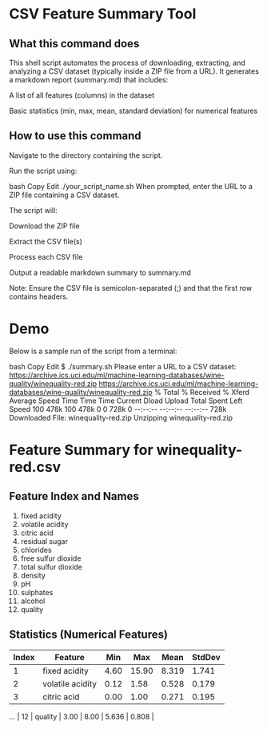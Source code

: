 # CSV Feature Summary Tool
## What this command does
This shell script automates the process of downloading, extracting, and analyzing a CSV dataset (typically inside a ZIP file from a URL). It generates a markdown report (summary.md) that includes:

A list of all features (columns) in the dataset

Basic statistics (min, max, mean, standard deviation) for numerical features

## How to use this command
Navigate to the directory containing the script.

Run the script using:

bash
Copy
Edit
./your_script_name.sh
When prompted, enter the URL to a ZIP file containing a CSV dataset.

The script will:

Download the ZIP file

Extract the CSV file(s)

Process each CSV file

Output a readable markdown summary to summary.md

Note: Ensure the CSV file is semicolon-separated (;) and that the first row contains headers.

# Demo
Below is a sample run of the script from a terminal:

bash
Copy
Edit
$ ./summary.sh
Please enter a URL to a CSV dataset: https://archive.ics.uci.edu/ml/machine-learning-databases/wine-quality/winequality-red.zip
https://archive.ics.uci.edu/ml/machine-learning-databases/wine-quality/winequality-red.zip
  % Total    % Received % Xferd  Average Speed   Time    Time     Time  Current
                                 Dload  Upload   Total   Spent    Left  Speed
100  478k  100  478k    0     0   728k      0 --:--:-- --:--:-- --:--:--  728k
Downloaded File: winequality-red.zip
Unzipping winequality-red.zip

# Feature Summary for winequality-red.csv

## Feature Index and Names
1. fixed acidity
2. volatile acidity
3. citric acid
4. residual sugar
5. chlorides
6. free sulfur dioxide
7. total sulfur dioxide
8. density
9. pH
10. sulphates
11. alcohol
12. quality

## Statistics (Numerical Features)
| Index | Feature           | Min  | Max  | Mean  | StdDev |
|-------|-------------------|------|------|-------|--------|
| 1     | fixed acidity      | 4.60 | 15.90 | 8.319 | 1.741  |
| 2     | volatile acidity   | 0.12 | 1.58 | 0.528 | 0.179  |
| 3     | citric acid        | 0.00 | 1.00 | 0.271 | 0.195  |
...
| 12    | quality            | 3.00 | 8.00 | 5.636 | 0.808  |
